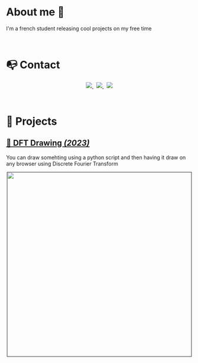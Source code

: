 
# About me 👋
I'm a french student releasing cool projects on my free time

<br>

# 📭 Contact

<p align="center">
	<a href="https://www.linkedin.com/in/gabriel-legout-8b8a9722a/">
		<img src="https://img.shields.io/badge/-LINKEDIN-0077B5?style=for-the-badge&logo=linkedin&logoColor=white">
	</a>
 	<span>&nbsp;</span>
	<a href="mailto:gabriel.legout9@gmail.com">
		<img src="https://img.shields.io/badge/-GMAIL-D14836?style=for-the-badge&logo=gmail&logoColor=white">
	</a>
	<span>&nbsp;</span>
	<a href="https://www.instagram.com/gabriel.legt/profilecard/?igsh=b3B4N2VuZjZnM3I1">
		<img src="https://img.shields.io/badge/Instagram-E4405F?style=for-the-badge&logo=instagram&logoColor=white">
	<a/>
</p>

<br>

# 📂 Projects

## [💬 DFT Drawing *(2023)*](https://github.com/WOGYT/Fourier_Transform)

You can draw somehting using a python script and then having it draw on any browser using Discrete Fourier Transform 

<p align="center">
	<a href=""><img src="" width="500"></a>
</p>

  
<!--
**WOGYT/WOGYT** is a ✨ _special_ ✨ repository because its `README.md` (this file) appears on your GitHub profile.

Here are some ideas to get you started:

- 🔭 I’m currently working on ...
- 🌱 I’m currently learning ...
- 👯 I’m looking to collaborate on ...
- 🤔 I’m looking for help with ...
- 💬 Ask me about ...
- 📫 How to reach me: ...
- 😄 Pronouns: ...
- ⚡ Fun fact: ...
-->
